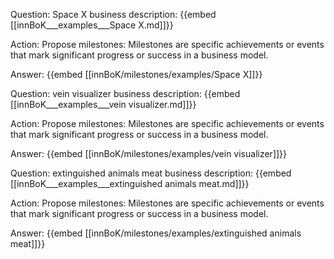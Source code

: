 Question: Space X business description:
{{embed [[innBoK___examples___Space X.md]]}}

Action: Propose milestones: Milestones are specific achievements or events that mark significant progress or success in a business model.

Answer:
{{embed [[innBoK/milestones/examples/Space X]]}}

Question: vein visualizer business description:
{{embed [[innBoK___examples___vein visualizer.md]]}}

Action: Propose milestones: Milestones are specific achievements or events that mark significant progress or success in a business model.

Answer:
{{embed [[innBoK/milestones/examples/vein visualizer]]}}

Question: extinguished animals meat business description:
{{embed [[innBoK___examples___extinguished animals meat.md]]}}

Action: Propose milestones: Milestones are specific achievements or events that mark significant progress or success in a business model.

Answer:
{{embed [[innBoK/milestones/examples/extinguished animals meat]]}}













